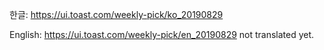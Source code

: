 한글: https://ui.toast.com/weekly-pick/ko_20190829

English: https://ui.toast.com/weekly-pick/en_20190829 not translated yet.

